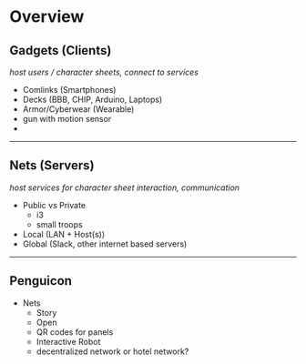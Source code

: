 # Overview

## Gadgets (Clients)  
_host users / character sheets, connect to services_
  * Comlinks (Smartphones)
  * Decks (BBB, CHIP, Arduino, Laptops)
  * Armor/Cyberwear (Wearable)
  * gun with motion sensor
  * 

---

## Nets (Servers)  
_host services for character sheet interaction, communication_
  * Public vs Private
      - i3
      - small troops
  * Local (LAN + Host(s))
  * Global (Slack, other internet based servers)

---

## Penguicon
* Nets
    * Story
    * Open
  * QR codes for panels
  * Interactive Robot
  * decentralized network or hotel network?